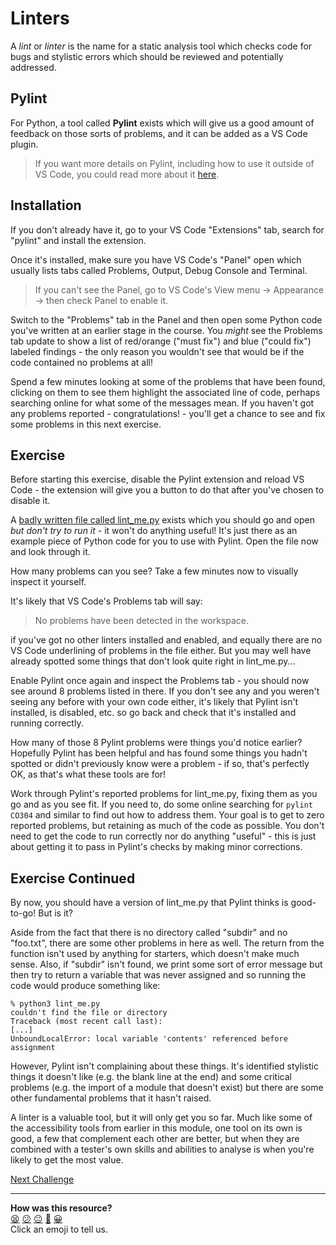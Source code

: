 # Linters

A *lint* or *linter* is the name for a static analysis tool which checks code
for bugs and stylistic errors which should be reviewed and potentially
addressed.

## Pylint

For Python, a tool called **Pylint** exists which will give us a good amount of
feedback on those sorts of problems, and it can be added as a VS Code plugin.

> If you want more details on Pylint, including how to use it outside of VS
> Code, you could read more about it [here](https://pypi.org/project/pylint/).

## Installation

If you don't already have it, go to your VS Code "Extensions" tab, search for
"pylint" and install the extension.

Once it's installed, make sure you have VS Code's "Panel" open which usually
lists tabs called Problems, Output, Debug Console and Terminal.

> If you can't see the Panel, go to VS Code's View menu -> Appearance -> then
> check Panel to enable it.

Switch to the "Problems" tab in the Panel and then open some Python code you've
written at an earlier stage in the course. You *might* see the Problems tab
update to show a list of red/orange ("must fix") and blue ("could fix") labeled
findings - the only reason you wouldn't see that would be if the code contained
no problems at all!

Spend a few minutes looking at some of the problems that have been found,
clicking on them to see them highlight the associated line of code, perhaps
searching online for what some of the messages mean. If you haven't got any
problems reported - congratulations! - you'll get a chance to see and fix some
problems in this next exercise.

## Exercise

Before starting this exercise, disable the Pylint extension and reload VS Code -
the extension will give you a button to do that after you've chosen to disable
it.

A [badly written file called lint_me.py](./04_resources/lint_me.py) exists which
you should go and open *but don't try to run it* - it won't do anything useful!
It's just there as an example piece of Python code for you to use with Pylint.
Open the file now and look through it.

How many problems can you see? Take a few minutes now to visually inspect it
yourself.

It's likely that VS Code's Problems tab will say:

> No problems have been detected in the workspace.

if you've got no other linters installed and enabled, and equally there are no
VS Code underlining of problems in the file either. But you may well have
already spotted some things that don't look quite right in lint_me.py...

Enable Pylint once again and inspect the Problems tab - you should now see
around 8 problems listed in there. If you don't see any and you weren't seeing
any before with your own code either, it's likely that Pylint isn't installed,
is disabled, etc. so go back and check that it's installed and running
correctly.

How many of those 8 Pylint problems were things you'd notice earlier? Hopefully
Pylint has been helpful and has found some things you hadn't spotted or didn't
previously know were a problem - if so, that's perfectly OK, as that's what
these tools are for!

Work through Pylint's reported problems for lint_me.py, fixing them as you go
and as you see fit. If you need to, do some online searching for `pylint CO304`
and similar to find out how to address them. Your goal is to get to zero
reported problems, but retaining as much of the code as possible. You don't need
to get the code to run correctly nor do anything "useful" - this is just about
getting it to pass in Pylint's checks by making minor corrections.

## Exercise Continued

By now, you should have a version of lint_me.py that Pylint thinks is
good-to-go! But is it?

Aside from the fact that there is no directory called "subdir" and no "foo.txt",
there are some other problems in here as well. The return from the function
isn't used by anything for starters, which doesn't make much sense. Also, if
"subdir" isn't found, we print some sort of error message but then try to return
a variable that was never assigned and so running the code would produce
something like:

```
% python3 lint_me.py
couldn't find the file or directory
Traceback (most recent call last):
[...]
UnboundLocalError: local variable 'contents' referenced before assignment
```

However, Pylint isn't complaining about these things. It's identified stylistic
things it doesn't like (e.g. the blank line at the end) and some critical
problems (e.g. the import of a module that doesn't exist) but there are some
other fundamental problems that it hasn't raised.

A linter is a valuable tool, but it will only get you so far. Much like some of
the accessibility tools from earlier in this module, one tool on its own is
good, a few that complement each other are better, but when they are combined
with a tester's own skills and abilities to analyse is when you're likely to get
the most value.

[Next Challenge](05_static_analysis_java.md)

<!-- BEGIN GENERATED SECTION DO NOT EDIT -->

---

**How was this resource?**  
[😫](https://airtable.com/shrUJ3t7KLMqVRFKR?prefill_Repository=makersacademy%2Fextending-testing&prefill_File=phase6%2F04_pylint.md&prefill_Sentiment=😫) [😕](https://airtable.com/shrUJ3t7KLMqVRFKR?prefill_Repository=makersacademy%2Fextending-testing&prefill_File=phase6%2F04_pylint.md&prefill_Sentiment=😕) [😐](https://airtable.com/shrUJ3t7KLMqVRFKR?prefill_Repository=makersacademy%2Fextending-testing&prefill_File=phase6%2F04_pylint.md&prefill_Sentiment=😐) [🙂](https://airtable.com/shrUJ3t7KLMqVRFKR?prefill_Repository=makersacademy%2Fextending-testing&prefill_File=phase6%2F04_pylint.md&prefill_Sentiment=🙂) [😀](https://airtable.com/shrUJ3t7KLMqVRFKR?prefill_Repository=makersacademy%2Fextending-testing&prefill_File=phase6%2F04_pylint.md&prefill_Sentiment=😀)  
Click an emoji to tell us.

<!-- END GENERATED SECTION DO NOT EDIT -->
